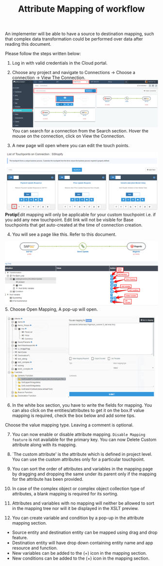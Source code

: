 ﻿---
title: "Attribute Mapping of workflow"
toc: true
tag: developers
category: "Workflow"
weight: 6
menus: 
    quickstartworkflow:
        icon: fa fa-link
        title: "Attribute Mapping of workflow" 
        identifier: quickstartfirstworkflow
---

An implementer will be able to have a source to destination mapping, such that complex data transformation could be performed over data after reading this document.

Please follow the steps written below:

1. Log in with valid credentials in the Cloud portal.

2. Choose any project and navigate to Connections -> Choose a connection -> View The Connection.
![Attribute-Mapping1](/staticfiles/workflow-management/media/Attribute-Mapping1.png)
You can search for a connection from the Search section. Hover the mouse on the connection, click on View the Connection.

3. A new page will open where you can edit the touch points.

![Attribute-Mapping2](/staticfiles/workflow-management/media/Attribute-Mapping2.png)
**Protip**Edit mapping will only be applicable for your custom touchpoint i.e. if you add any new touchpoint. Edit link will not be visible for Base touchpoints that get auto-created at the time of connection creation.


4. You will see a page like this. Refer to this document.

![Attribute-Mapping3](/staticfiles/workflow-management/media/Attribute-Mapping3.png)
5. Choose Open Mapping, A pop-up will open.

![Attribute-Mapping4](/staticfiles/workflow-management/media/Attribute-Mapping4.png)

6. In the white box section, you have to write the fields for mapping. You can also click on the entities/attributes to get it on the box.If value mapping is required, check the box below and add some tips.


Choose the value mapping type. Leaving a comment is optional.

7. You can now enable or disable attribute mapping. `Disable Mapping feature` is not available for the primary key.
You can now Delete Custom attribute along with its mapping.
8. `The custom attribute' is the attribute which is defined in project level. You can use the custom attributes only for a particular touchpoint.
9. You can sort the order of attributes and variables in the mapping page by dragging and dropping the same under its parent only if the mapping for the attribute has been provided.
10. In case of the complex object or complex object collection type of attributes, a blank mapping is required for its sorting.
11. Attributes and variables with no mapping will neither be allowed to sort in the mapping tree nor will it be displayed in the XSLT preview.

12. You can create variable and condition by a pop-up in the attribute mapping section.
* Source entity and destination entity can be mapped using drag and drop feature. 
* Destination entity will have drop down containing entity name and app resource and function. 
* New variables can be added to the (+) icon in the mapping section. 
* New conditions can be added to the (+) icon in the mapping section.